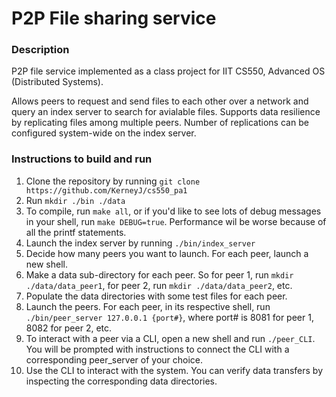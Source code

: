 # P2P File sharing service

### Description
P2P file service implemented as a class project for IIT CS550, Advanced OS (Distributed Systems).

Allows peers to request and send files to each other over a network and query an index server to search for avialable files.
Supports data resilience by replicating files among multiple peers. Number of replications can be configured system-wide on the index server.


### Instructions to build and run

1. Clone the repository by running `git clone https://github.com/KerneyJ/cs550_pa1`
2. Run `mkdir ./bin ./data`
3. To compile, run `make all`, or if you'd like to see lots of debug messages in your shell, run `make DEBUG=true`. Performance wil be worse because of all the printf statements.
4. Launch the index server by running `./bin/index_server`
5. Decide how many peers you want to launch. For each peer, launch a new shell.
6. Make a data sub-directory for each peer. So for peer 1, run `mkdir ./data/data_peer1`, for peer 2, run `mkdir ./data/data_peer2`, etc. 
7. Populate the data directories with some test files for each peer. 
8. Launch the peers. For each peer, in its respective shell, run `./bin/peer_server 127.0.0.1 {port#}`, where port# is 8081 for peer 1, 8082 for peer 2, etc.
9. To interact with a peer via a CLI, open a new shell and run `./peer_CLI`. You will be prompted with instructions to connect the CLI with a corresponding peer_server of your choice.
10. Use the CLI to interact with the system. You can verify data transfers by inspecting the corresponding data directories.


